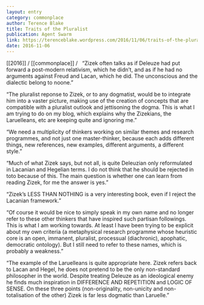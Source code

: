 ```yaml
---
layout: entry
category: commonplace
author: Terence Blake
title: Traits of the Pluralist
publication: Agent Swarm
link: https://terenceblake.wordpress.com/2016/11/06/traits-of-the-pluralist-non-originality-non-uniqueness-non-totalisation-of-the-other/
date: 2016-11-06
---
```


[[2016]] / [[commonplace]] / 
 
“Zizek often talks as if Deleuze had put forward a post-modern relativism, which he didn’t, and as if he had no arguments against Freud and Lacan, which he did. The unconscious and the dialectic belong to noone.”

“The pluralist reponse to Zizek, or to any dogmatist, would be to integrate him into a vaster picture, making use of the creation of concepts that are compatible with a pluralist outlook and jettisoning the dogma. This is what I am trying to do on my blog, which explains why the Zizekians, the Laruelleans, etc are keeping quite and ignoring me.”

“We need a multiplicity of thinkers working on similar themes and research programmes, and not just one master-thinker, because each adds different things, new references, new examples, different arguments, a different style.”

“Much of what Zizek says, but not all, is quite Deleuzian only reformulated in Lacanian and Hegelian terms. I do not think that he should be rejected in toto because of this. The main question is whether one can learn from reading Zizek, for me the answer is yes.”

“Zizek’s LESS THAN NOTHING is a very interesting book, even if I reject the Lacanian framework.”

“Of course it would be nice to simply speak in my own name and no longer refer to these other thinkers that have inspired such partisan followings. This is what I am working towards. At least I have been trying to be explicit about my own criteria (a metaphysical research programme whose heuristic core is an open, immanent, pluralist, processual (diachronic), apophatic, democratic ontology). But I still need to refer to these names, which is probably a weakness.”

“The example of the Laruelleans is quite appropriate here. Zizek refers back to Lacan and Hegel, he does not pretend to be the only non-standard philosopher in the world. Despite treating Deleuze as an ideological enemy he finds much inspiration in DIFFERENCE AND REPETITION and LOGIC OF SENSE. On these three points (non-originality, non-unicity and non-totalisation of the other) Zizek is far less dogmatic than Laruelle.”


